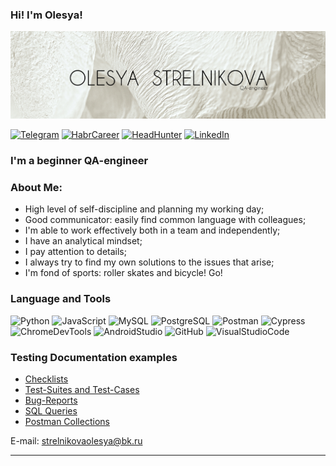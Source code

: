 ### Hi! I'm Olesya!
![Header](https://github.com/Scapus/Scapus/blob/main/assets/7.jpg)

[![Telegram](https://img.shields.io/badge/-Telegram-fafafa?style=plastic&logo=Telegram)](https://t.me/OlesyaStrelnikova)
[![HabrCareer](https://img.shields.io/badge/-HabrCareer-fafafa?style=plastic&logo=Habr)](https://career.habr.com/scapus) 
[![HeadHunter](https://img.shields.io/badge/-HeadHunter-fafafa?style=plastic&logo=appveyor&logoColor=e1001c)](https://volgograd.hh.ru/applicant/resumes/view?resume=91bb7982ff0b87d9830039ed1f546951695550)
[![LinkedIn](https://img.shields.io/badge/-LinkedIn-fafafa?style=plastic&logo=LinkedIn&logoColor=0366c4)](https://www.linkedin.com/checkpoint)

### I'm a beginner QA-engineer

### About Me:
- High level of self-discipline and planning my working day;
- Good communicator: easily find common language with colleagues;
- I'm able to work effectively both in a team and independently;
- I have an analytical mindset;
- I pay attention to details;
- I always try to find my own solutions to the issues that arise;
- I'm fond of sports: roller skates and bicycle! Go!

### Language and Tools
 ![Python](https://img.shields.io/badge/-Python-bfbcaf?style=social&logo=Python)
![JavaScript](https://img.shields.io/badge/-JavaScript-bfbcaf?style=social&logo=JavaScript&logoColor=EFD81D) 
![MySQL](https://img.shields.io/badge/-MySQL-bfbcaf?style=social&logo=mysql)
![PostgreSQL](https://img.shields.io/badge/-PostgreSQL-bfbcaf?style=social&logo=PostgreSQL)
![Postman](https://img.shields.io/badge/-Postman-bfbcaf?style=social&logo=Postman)
![Cypress](https://img.shields.io/badge/-Cypress-bfbcaf?style=social&logo=Cypress)
![ChromeDevTools](https://img.shields.io/badge/-ChromeDevTools-bfbcaf?style=social&logo=GoogleChrome)
![AndroidStudio](https://img.shields.io/badge/-Android_Studio-bfbcaf?style=social&logo=AndroidStudio&logoColor=3DDC84)
![GitHub](https://img.shields.io/badge/-GitHub-bfbcaf?style=social&logo=GitHub)
![VisualStudioCode](https://img.shields.io/badge/-VisualStudioCode-bfbcaf?style=social&logo=VisualStudioCode)

### Testing Documentation examples

* [Checklists](https://github.com/Scapus/Checklists.git)
* [Test-Suites and Test-Cases](https://github.com/Scapus/Test-Suites-and-Test-Cases.git)
* [Bug-Reports](https://github.com/Scapus/Bug-Reports.git)
* [SQL Queries](https://github.com/Scapus/SQL-Queries.git)
* [Postman Collections](https://github.com/Scapus/Postman-Collections.git)
 
 E-mail: strelnikovaolesya@bk.ru
 ___
